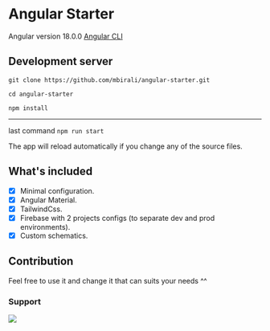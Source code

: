 # Angular Starter

Angular version 18.0.0 [Angular CLI](https://github.com/angular/angular-cli)

## Development server

`git clone https://github.com/mbirali/angular-starter.git`

`cd angular-starter`

`npm install`

---

last command `npm run start`

The app will reload automatically if you change any of the source files.

## What's included

-   [x] Minimal configuration.
-   [x] Angular Material.
-   [x] TailwindCss.
-   [x] Firebase with 2 projects configs (to separate dev and prod environments).
-   [x] Custom schematics.

## Contribution

Feel free to use it and change it that can suits your needs ^^

### Support

<a href="https://www.buymeacoffee.com/mbirali"><img src="https://img.buymeacoffee.com/button-api/?text=Buy me a coffee&emoji=☕&slug=mbirali&button_colour=40DCA5&font_colour=ffffff&font_family=Lato&outline_colour=000000&coffee_colour=FFDD00" /></a>
